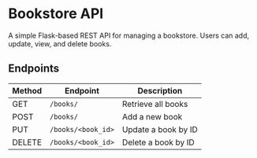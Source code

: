 # Bookstore API

A simple Flask-based REST API for managing a bookstore. Users can add, update, view, and delete books.

## Endpoints

| Method  | Endpoint              | Description                  |
|---------|-----------------------|------------------------------|
| GET     | `/books/`              | Retrieve all books            |
| POST    | `/books/`              | Add a new book                |
| PUT     | `/books/<book_id>`     | Update a book by ID           |
| DELETE  | `/books/<book_id>`     | Delete a book by ID           |

